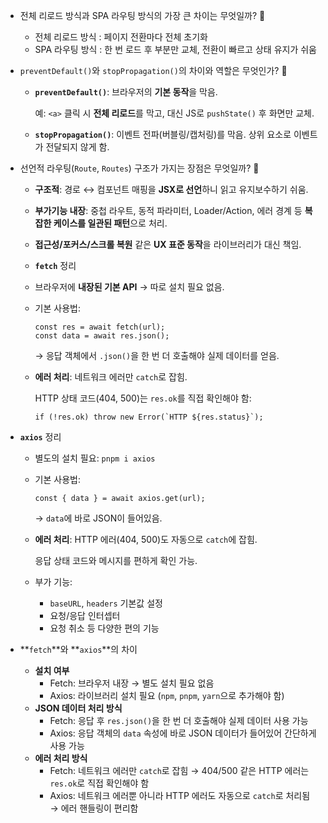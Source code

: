 - 전체 리로드 방식과 SPA 라우팅 방식의 가장 큰 차이는 무엇일까? 🍠
    - 전체 리로드 방식 : 페이지 전환마다 전체 초기화
    - SPA 라우팅 방식 : 한 번 로드 후 부분만 교체, 전환이 빠르고 상태 유지가 쉬움
- `preventDefault()`와 `stopPropagation()`의 차이와 역할은 무엇인가? 🍠
    - **`preventDefault()`**: 브라우저의 **기본 동작**을 막음.
        
        예: `<a>` 클릭 시 **전체 리로드**를 막고, 대신 JS로 `pushState()` 후 화면만 교체.
        
    - **`stopPropagation()`**: 이벤트 전파(버블링/캡처링)를 막음. 상위 요소로 이벤트가 전달되지 않게 함.
- 선언적 라우팅(`Route`, `Routes`) 구조가 가지는 장점은 무엇일까? 🍠
    - **구조적**: 경로 ↔ 컴포넌트 매핑을 **JSX로 선언**하니 읽고 유지보수하기 쉬움.
    - **부가기능 내장**: 중첩 라우트, 동적 파라미터, Loader/Action, 에러 경계 등 **복잡한 케이스를 일관된 패턴**으로 처리.
    - **접근성/포커스/스크롤 복원** 같은 **UX 표준 동작**을 라이브러리가 대신 책임.

    - **`fetch`** 정리
    - 브라우저에 **내장된 기본 API** → 따로 설치 필요 없음.
    - 기본 사용법:
        
        ```tsx
        const res = await fetch(url);
        const data = await res.json();
        
        ```
        
        → 응답 객체에서 `.json()`을 한 번 더 호출해야 실제 데이터를 얻음.
        
    - **에러 처리**: 네트워크 에러만 `catch`로 잡힘.
        
        HTTP 상태 코드(404, 500)는 `res.ok`를 직접 확인해야 함:
        
        ```tsx
        if (!res.ok) throw new Error(`HTTP ${res.status}`);
        
        ```
        
- **`axios`** 정리
    - 별도의 설치 필요: `pnpm i axios`
    - 기본 사용법:
        
        ```tsx
        const { data } = await axios.get(url);
        
        ```
        
        → `data`에 바로 JSON이 들어있음.
        
    - **에러 처리**: HTTP 에러(404, 500)도 자동으로 `catch`에 잡힘.
        
        응답 상태 코드와 메시지를 편하게 확인 가능.
        
    - 부가 기능:
        - `baseURL`, `headers` 기본값 설정
        - 요청/응답 인터셉터
        - 요청 취소 등 다양한 편의 기능
- **`fetch`**와 **`axios`**의 차이
    - **설치 여부**
        - Fetch: 브라우저 내장 → 별도 설치 필요 없음
        - Axios: 라이브러리 설치 필요 (`npm`, `pnpm`, `yarn`으로 추가해야 함)
    - **JSON 데이터 처리 방식**
        - Fetch: 응답 후 `res.json()`을 한 번 더 호출해야 실제 데이터 사용 가능
        - Axios: 응답 객체의 `data` 속성에 바로 JSON 데이터가 들어있어 간단하게 사용 가능
    - **에러 처리 방식**
        - Fetch: 네트워크 에러만 `catch`로 잡힘 → 404/500 같은 HTTP 에러는 `res.ok`로 직접 확인해야 함
        - Axios: 네트워크 에러뿐 아니라 HTTP 에러도 자동으로 `catch`로 처리됨 → 에러 핸들링이 편리함